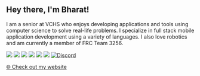 ## Hey there, I'm Bharat!

I am a senior at VCHS who enjoys developing applications and tools using computer science to solve real-life problems. I specialize in full stack mobile application development using a variety of languages. I also love robotics and am currently a member of FRC Team 3256. 

<a href="https://www.twitter.com/bk1031_official"><img src="https://img.shields.io/badge/twitter-%231DA1F2.svg?&style=for-the-badge&logo=twitter&logoColor=white"></a>
<a href="https://www.instagram.com/bk1031_official"><img src="https://img.shields.io/badge/instagram-%23E4405F.svg?&style=for-the-badge&logo=instagram&logoColor=white"></a>
<a href="https://www.youtube.com/channel/UCAmFE0pWMx4FwDXhBqVLWpg"><img src="https://img.shields.io/badge/youtube-%FF0000.svg?&color=FF0000&style=for-the-badge&logo=youtube&logoColor=white"></a>
<a href="https://www.twitch.tv/bk1031"><img src="https://img.shields.io/badge/twitch-%231DA1F2.svg?&color=6441a5&style=for-the-badge&logo=twitch&logoColor=white"></a>
<a href="https://www.linkedin.com/in/bk1031"><img src="https://img.shields.io/badge/linkedin-%230077B5.svg?&style=for-the-badge&logo=linkedin&logoColor=white"></a>
<a href="https://medium.com/@bk1031"><img src="https://img.shields.io/badge/medium-%2312100E.svg?&style=for-the-badge&logo=medium&logoColor=white"></a>
<a href="https://discord.bk1031.dev"><img alt="Discord" src="https://img.shields.io/discord/638994107049443349?color=7289DA&label=Discord&logo=Discord&logoColor=7289DA&style=for-the-badge"></a>

[🌐   Check out my website](https://bk1031.dev)
